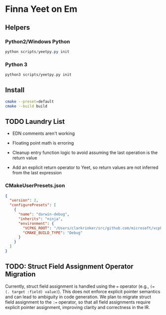 
# Finna Yeet on Em

## Helpers

### Python2/Windows Python
```ps1
python scripts/yeetpy.py init
```

### Python 3
```sh
python3 scripts/yeetpy.py init
```

## Install
```sh
cmake --preset=default
cmake --build build
```

## TODO Laundry List
* EDN comments aren't working
* Floating point math is erroring

* Cleanup entry function logic to avoid assuming the last operation is the return value
* Add an explicit return operator to Yeet, so return values are not inferred from the last expression

### CMakeUserPresets.json
```json
{
  "version": 2,
  "configurePresets": [
    {
      "name": "darwin-debug",
      "inherits": "ninja",
      "environment": {
        "VCPKG_ROOT": "/Users/clarkrinker/src/github.com/microsoft/vcpkg",
        "CMAKE_BUILD_TYPE": "Debug"
      }
    }
  ]
}
```

## TODO: Struct Field Assignment Operator Migration

Currently, struct field assignment is handled using the `=` operator (e.g., `(= (. target :field) value)`). This does not enforce explicit pointer semantics and can lead to ambiguity in code generation. We plan to migrate struct field assignment to the `:=` operator, so that all field assignments require explicit pointer assignment, improving clarity and correctness in the IR.